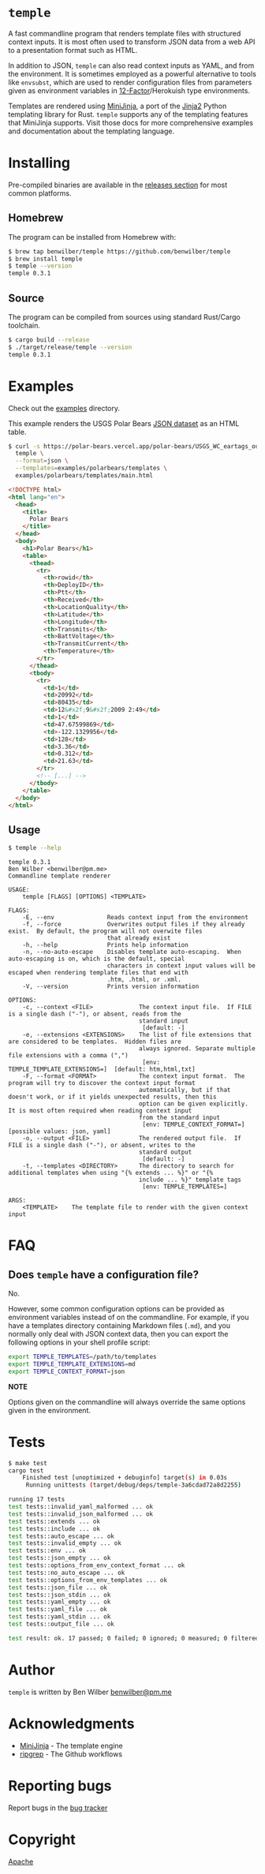 # `temple`

A fast commandline program that renders template files with structured context inputs.  It is most often used to transform JSON data from a web API to a presentation format such as HTML.

In addition to JSON, `temple` can also read context inputs as YAML, and from the environment.  It is sometimes employed as a powerful alternative to tools like `envsubst`, which are used to render configuration files from parameters given as environment variables in [12-Factor](https://12factor.net/)/Herokuish type environments.

Templates are rendered using [MiniJinja](https://github.com/mitsuhiko/minijinja), a port of the [Jinja2](https://jinja2docs.readthedocs.io/en/stable/) Python templating library for Rust.  `temple` supports any of the templating features that MiniJinja supports.  Visit those docs for more comprehensive examples and documentation about the templating language.

# Installing

Pre-compiled binaries are available in the [releases section](https://github.com/benwilber/temple/releases) for most common platforms.

## Homebrew
The program can be installed from Homebrew with:

```sh
$ brew tap benwilber/temple https://github.com/benwilber/temple
$ brew install temple
$ temple --version
temple 0.3.1
```

## Source
The program can be compiled from sources using standard Rust/Cargo toolchain.

```sh
$ cargo build --release
$ ./target/release/temple --version
temple 0.3.1
```

# Examples

Check out the [examples](examples) directory.

This example renders the USGS Polar Bears [JSON dataset](https://polar-bears.vercel.app/polar-bears/USGS_WC_eartags_output_files_2009-2011-Status) as an HTML table.

```sh
$ curl -s https://polar-bears.vercel.app/polar-bears/USGS_WC_eartags_output_files_2009-2011-Status.json | \
  temple \
  --format=json \
  --templates=examples/polarbears/templates \
  examples/polarbears/templates/main.html
```

```html
<!DOCTYPE html>
<html lang="en">
  <head>
    <title>
      Polar Bears
    </title>
  </head>
  <body>    
    <h1>Polar Bears</h1>
    <table>
      <thead>
        <tr>
          <th>rowid</th>
          <th>DeployID</th>
          <th>Ptt</th>
          <th>Received</th>
          <th>LocationQuality</th>
          <th>Latitude</th>
          <th>Longitude</th>
          <th>Transmits</th>
          <th>BattVoltage</th>
          <th>TransmitCurrent</th>
          <th>Temperature</th>
        </tr>
      </thead>
      <tbody>
        <tr>
          <td>1</td>
          <td>20992</td>
          <td>80435</td>
          <td>12&#x2f;9&#x2f;2009 2:49</td>
          <td>1</td>
          <td>47.67599869</td>
          <td>-122.1329956</td>
          <td>128</td>
          <td>3.36</td>
          <td>0.312</td>
          <td>21.63</td>
        </tr>
        <!-- [...] -->
      </tbody>
    </table>
  </body>
</html>
```

## Usage

```sh
$ temple --help
```

```
temple 0.3.1
Ben Wilber <benwilber@pm.me>
Commandline template renderer

USAGE:
    temple [FLAGS] [OPTIONS] <TEMPLATE>

FLAGS:
    -E, --env               Reads context input from the environment
    -f, --force             Overwrites output files if they already exist.  By default, the program will not overwite files
                            that already exist
    -h, --help              Prints help information
    -n, --no-auto-escape    Disables template auto-escaping.  When auto-escaping is on, which is the default, special
                            characters in context input values will be escaped when rendering template files that end with
                            .htm, .html, or .xml.
    -V, --version           Prints version information

OPTIONS:
    -c, --context <FILE>             The context input file.  If FILE is a single dash ("-"), or absent, reads from the
                                     standard input
                                      [default: -]
    -e, --extensions <EXTENSIONS>    The list of file extensions that are considered to be templates.  Hidden files are
                                     always ignored. Separate multiple file extensions with a comma (",")
                                      [env: TEMPLE_TEMPLATE_EXTENSIONS=]  [default: htm,html,txt]
    -F, --format <FORMAT>            The context input format.  The program will try to discover the context input format
                                     automatically, but if that doesn't work, or if it yields unexpected results, then this
                                     option can be given explicitly.  It is most often required when reading context input
                                     from the standard input
                                      [env: TEMPLE_CONTEXT_FORMAT=]  [possible values: json, yaml]
    -o, --output <FILE>              The rendered output file.  If FILE is a single dash ("-"), or absent, writes to the
                                     standard output
                                      [default: -]
    -t, --templates <DIRECTORY>      The directory to search for additional templates when using "{% extends ... %}" or "{%
                                     include ... %}" template tags
                                      [env: TEMPLE_TEMPLATES=]

ARGS:
    <TEMPLATE>    The template file to render with the given context input
```

# FAQ

## Does `temple` have a configuration file?

No.

However, some common configuration options can be provided as environment variables instead of on the commandline.  For example, if you have a templates directory containing Markdown files (`.md`), and you normally only deal with JSON context data, then you can export the following options in your shell profile script:

```sh
export TEMPLE_TEMPLATES=/path/to/templates
export TEMPLE_TEMPLATE_EXTENSIONS=md
export TEMPLE_CONTEXT_FORMAT=json
```

**NOTE**

Options given on the commandline will always override the same options given in the environment.

# Tests
```sh
$ make test
cargo test
    Finished test [unoptimized + debuginfo] target(s) in 0.03s
     Running unittests (target/debug/deps/temple-3a6cdad72a8d2255)

running 17 tests
test tests::invalid_yaml_malformed ... ok
test tests::invalid_json_malformed ... ok
test tests::extends ... ok
test tests::include ... ok
test tests::auto_escape ... ok
test tests::invalid_empty ... ok
test tests::env ... ok
test tests::json_empty ... ok
test tests::options_from_env_context_format ... ok
test tests::no_auto_escape ... ok
test tests::options_from_env_templates ... ok
test tests::json_file ... ok
test tests::json_stdin ... ok
test tests::yaml_empty ... ok
test tests::yaml_file ... ok
test tests::yaml_stdin ... ok
test tests::output_file ... ok

test result: ok. 17 passed; 0 failed; 0 ignored; 0 measured; 0 filtered out; finished in 0.05s
```

# Author

`temple` is written by Ben Wilber <benwilber@pm.me>

# Acknowledgments

* [MiniJinja](https://github.com/mitsuhiko/minijinja) - The template engine
* [ripgrep](https://github.com/BurntSushi/ripgrep) - The Github workflows

# Reporting bugs
Report bugs in the [bug tracker](https://github.com/benwilber/temple/issues)

# Copyright
[Apache](LICENSE)
